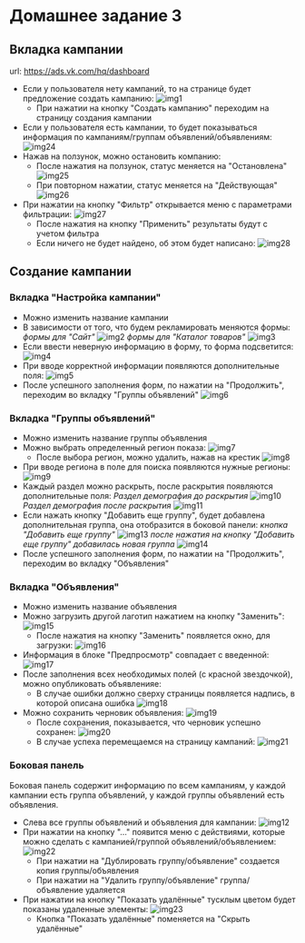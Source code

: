 # Домашнее задание 3

## Вкладка кампании
url: https://ads.vk.com/hq/dashboard
- Если у пользователя нету кампаний, то на странице будет предложение создать кампанию:
![img1](imgs/image.png)
  - При нажатии на кнопку "Создать кампанию" переходим на страницу создания кампании
- Если у пользователя есть кампании, то будет показываться информация по кампаниям/группам объявлений/объявлениям:
![img24](imgs/image-23.png)
- Нажав на ползунок, можно остановить компанию:
  - После нажатия на ползунок, статус меняется на "Остановлена"
  ![img25](imgs/image-24.png)
  - При повторном нажатии, статус меняется на "Действующая"
  ![img26](imgs/image-25.png)
- При нажатии на кнопку "Фильтр" открывается меню с параметрами фильтрации:
![img27](imgs/image-26.png)
  - После нажатия на кнопку "Применить" результаты будут с учетом фильтра
  - Если ничего не будет найдено, об этом будет написано:
  ![img28](imgs/image-27.png)

## Создание кампании

### Вкладка "Настройка кампании"
- Можно изменить название кампании
- В зависимости от того, что будем рекламировать меняются формы:
*формы для "Сайт"*
![img2](imgs/image-1.png)
*формы для "Каталог товаров"*
![img3](imgs/image-2.png)
- Если ввести неверную информацию в форму, то форма подсветится:
![img4](imgs/image-3.png)
- При вводе корректной информации появляются дополнительные поля:
![img5](imgs/image-4.png)
- После успешного заполнения форм, по нажатии на "Продолжить", переходим во вкладку "Группы объявлений"
![img6](imgs/image-5.png)

### Вкладка "Группы объявлений"
- Можно изменить название группы объявления
- Можно выбрать определенный регион показа:
![img7](imgs/image-6.png)
  - После выбора регион, можно удалить, нажав на крестик
  ![img8](imgs/image-7.png)
- При вводе региона в поле для поиска появляются нужные регионы:
![img9](imgs/image-8.png)
- Каждый раздел можно раскрыть, после раскрытия появляются дополнительные поля:
*Раздел демография до раскрытия*
![img10](imgs/image-9.png)
*Раздел демография после раскрытия*
![img11](imgs/image-10.png)
- Если нажать кнопку "Добавить еще группу", будет добавлена дополнительная группа, она отобразится в боковой панели:
*кнопка "Добавить еще группу"*
![img13](imgs/image-12.png)
*после нажатия на кнопку "Добавить еще группу" добавилась новая группа*
![img14](imgs/image-13.png)
- После успешного заполнения форм, по нажатии на "Продолжить", переходим во вкладку "Объявления"

### Вкладка "Объявления"
- Можно изменить название объявления
- Можно загрузить другой лаготип нажатием на кнопку "Заменить":
![img15](imgs/image-14.png)
  - После нажатия на кнопку "Заменить" появляется окно, для загрузки:
  ![img16](imgs/image-15.png)
- Информация в блоке "Предпросмотр" совпадает с введенной:
![img17](imgs/image-16.png)
- После заполнения всех необходимых полей (с красной звездочкой), можно опубликовать объявленияе:
  - В случае ошибки должно сверху страницы появляется надпись, в которой описана ошибка
  ![img18](imgs/image-17.png)
- Можно сохранить черновик объявления:
![img19](imgs/image-18.png)
  - После сохранения, показывается, что черновик успешно сохранен:
  ![img20](imgs/image-19.png)
  - В случае успеха перемещаемся на страницу кампаний:
  ![img21](imgs/image-20.png)

### Боковая панель
Боковая панель содержит информацию по всем кампаниям, у каждой кампании есть группа объявлений, у каждой группы объявлений есть объявления.

- Слева все группы объявлений и объявления для кампании:
![img12](imgs/image-11.png)
- При нажатии на кнопку "..." появится меню с действиями, которые можно сделать с кампанией/группой объявлений/объявлением:
![img22](imgs/image-21.png)
  - При нажатии на "Дублировать группу/объявление" создается копия группы/объявления
  - При нажатии на "Удалить группу/объявление" группа/объявление удаляется
- При нажатии на кнопку "Показать удалённые" тусклым цветом будет показаны удаленные элементы:
![img23](imgs/image-22.png)
  - Кнопка "Показать удалённые" поменяется на "Скрыть удалённые"